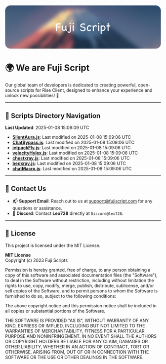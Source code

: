 ![Banner](.github/b.webp)

# 🌍 **We are Fuji Script**

Our global team of developers is dedicated to creating powerful, open-source scripts for Rise Client, designed to enhance your experience and unlock new possibilities! 🌟

---
<!-- SCRIPTS_NAVIGATION_START -->
## 📂 **Scripts Directory Navigation**

**Last Updated**: 2025-01-08 15:09:09 UTC

- **[SilentAura.js](scripts/SilentAura.js)**: Last modified on 2025-01-08 15:09:06 UTC
- **[ChatBypass.js](scripts/ChatBypass.js)**: Last modified on 2025-01-08 15:09:06 UTC
- **[jetpackFly.js](scripts/jetpackFly.js)**: Last modified on 2025-01-08 15:09:06 UTC
- **[velocityHylex.js](scripts/velocityHylex.js)**: Last modified on 2025-01-08 15:09:06 UTC
- **[chestxray.js](scripts/chestxray.js)**: Last modified on 2025-01-08 15:09:06 UTC
- **[bedxray.js](scripts/bedxray.js)**: Last modified on 2025-01-08 15:09:06 UTC
- **[chatMacro.js](scripts/chatMacro.js)**: Last modified on 2025-01-08 15:09:06 UTC

<!-- SCRIPTS_NAVIGATION_END -->

---

## 💬 **Contact Us**  
- 📬 **Support Email**: Reach out to us at [support@fujiscript.com](mailto:support@fujiscript.com) for any questions or assistance.  
- 💬 **Discord**: Contact **Leo728** directly at `Discord@leo728`.

---

## 📜 **License**

This project is licensed under the MIT License.  

**MIT License**  
Copyright (c) 2023 Fuji Scripts  

Permission is hereby granted, free of charge, to any person obtaining a copy of this software and associated documentation files (the "Software"), to deal in the Software without restriction, including without limitation the rights to use, copy, modify, merge, publish, distribute, sublicense, and/or sell copies of the Software, and to permit persons to whom the Software is furnished to do so, subject to the following conditions:  

The above copyright notice and this permission notice shall be included in all copies or substantial portions of the Software.  

THE SOFTWARE IS PROVIDED "AS IS", WITHOUT WARRANTY OF ANY KIND, EXPRESS OR IMPLIED, INCLUDING BUT NOT LIMITED TO THE WARRANTIES OF MERCHANTABILITY, FITNESS FOR A PARTICULAR PURPOSE AND NONINFRINGEMENT. IN NO EVENT SHALL THE AUTHORS OR COPYRIGHT HOLDERS BE LIABLE FOR ANY CLAIM, DAMAGES OR OTHER LIABILITY, WHETHER IN AN ACTION OF CONTRACT, TORT OR OTHERWISE, ARISING FROM, OUT OF OR IN CONNECTION WITH THE SOFTWARE OR THE USE OR OTHER DEALINGS IN THE SOFTWARE.  
